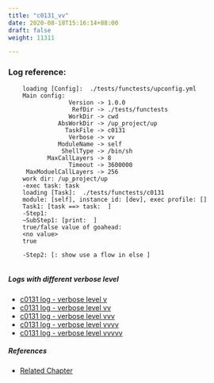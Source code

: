 ```yaml
---
title: "c0131_vv"
date: 2020-08-18T15:16:14+88:00
draft: false
weight: 11311

---
```


### Log reference: <no value>

```
    loading [Config]:  ./tests/functests/upconfig.yml
    Main config:
                 Version -> 1.0.0
                  RefDir -> ./tests/functests
                 WorkDir -> cwd
              AbsWorkDir -> /up_project/up
                TaskFile -> c0131
                 Verbose -> vv
              ModuleName -> self
               ShellType -> /bin/sh
           MaxCallLayers -> 8
                 Timeout -> 3600000
     MaxModuelCallLayers -> 256
    work dir: /up_project/up
    -exec task: task
    loading [Task]:  ./tests/functests/c0131
    module: [self], instance id: [dev], exec profile: []
    Task1: [task ==> task:  ]
    -Step1:
    ~SubStep1: [print:  ]
    true/false value of goahead:
    <no value>
    true
    
    -Step2: [: show use a flow in else ]
    
```

##### Logs with different verbose level
* [c0131 log - verbose level v](../../logs/c0131_v)
* [c0131 log - verbose level vv](../../logs/c0131_vv)
* [c0131 log - verbose level vvv](../../logs/c0131_vvv)
* [c0131 log - verbose level vvvv](../../logs/c0131_vvvv)
* [c0131 log - verbose level vvvvv](../../logs/c0131_vvvvv)

##### References
* [Related Chapter](../../flow-controll/c0131)
